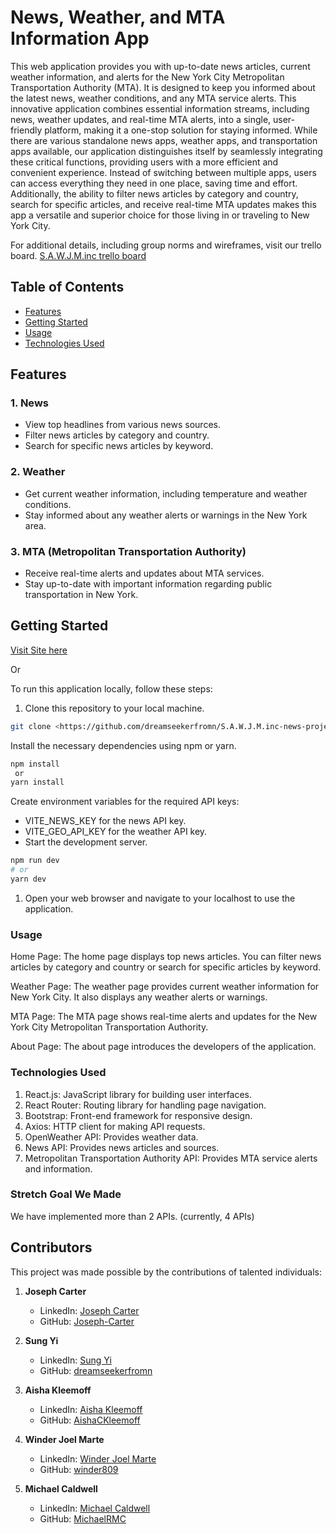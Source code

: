 # News, Weather, and MTA Information App

This web application provides you with up-to-date news articles, current weather information, and alerts for the New York City Metropolitan Transportation Authority (MTA). It is designed to keep you informed about the latest news, weather conditions, and any MTA service alerts. This innovative application combines essential information streams, including news, weather updates, and real-time MTA alerts, into a single, user-friendly platform, making it a one-stop solution for staying informed. While there are various standalone news apps, weather apps, and transportation apps available, our application distinguishes itself by seamlessly integrating these critical functions, providing users with a more efficient and convenient experience. Instead of switching between multiple apps, users can access everything they need in one place, saving time and effort. Additionally, the ability to filter news articles by category and country, search for specific articles, and receive real-time MTA updates makes this app a versatile and superior choice for those living in or traveling to New York City.

For additional details, including group norms and wireframes, visit our trello board.
[S.A.W.J.M.inc trello board](https://trello.com/b/x5Y616tk/saw-jm-inc)

## Table of Contents

- [Features](#features)
- [Getting Started](#getting-started)
- [Usage](#usage)
- [Technologies Used](#technologies-used)

## Features

### 1. News
- View top headlines from various news sources.
- Filter news articles by category and country.
- Search for specific news articles by keyword.

### 2. Weather
- Get current weather information, including temperature and weather conditions.
- Stay informed about any weather alerts or warnings in the New York area.

### 3. MTA (Metropolitan Transportation Authority)
- Receive real-time alerts and updates about MTA services.
- Stay up-to-date with important information regarding public transportation in New York.

## Getting Started

[Visit Site here](https://lovely-crumble-4b5d0d.netlify.app/)

Or 

To run this application locally, follow these steps:

1. Clone this repository to your local machine.

```bash
git clone <https://github.com/dreamseekerfromn/S.A.W.J.M.inc-news-project.git>
```

Install the necessary dependencies using npm or yarn.
```bash
npm install
 or
yarn install
```

Create environment variables for the required API keys:

- VITE_NEWS_KEY for the news API key.
- VITE_GEO_API_KEY for the weather API key.
- Start the development server.

```bash
npm run dev
# or
yarn dev
```

1. Open your web browser and navigate to your localhost to use the application.

### Usage
Home Page: The home page displays top news articles. You can filter news articles by category and country or search for specific articles by keyword.

Weather Page: The weather page provides current weather information for New York City. It also displays any weather alerts or warnings.

MTA Page: The MTA page shows real-time alerts and updates for the New York City Metropolitan Transportation Authority.

About Page: The about page introduces the developers of the application.

### Technologies Used

1. React.js: JavaScript library for building user interfaces.
2. React Router: Routing library for handling page navigation.
3. Bootstrap: Front-end framework for responsive design.
4. Axios: HTTP client for making API requests.
5. OpenWeather API: Provides weather data.
6. News API: Provides news articles and sources.
7. Metropolitan Transportation Authority API: Provides MTA service alerts and information.

### Stretch Goal We Made

We have implemented more than 2 APIs. (currently, 4 APIs)

## Contributors

This project was made possible by the contributions of talented individuals:

1. **Joseph Carter**
   - LinkedIn: [Joseph Carter](https://www.linkedin.com/in/josephaecarter/)
   - GitHub: [Joseph-Carter](https://github.com/Joseph-Carter)

2. **Sung Yi**
   - LinkedIn: [Sung Yi](https://www.linkedin.com/in/sung-yi-415141149/)
   - GitHub: [dreamseekerfromn](https://github.com/dreamseekerfromn)

3. **Aisha Kleemoff**
   - LinkedIn: [Aisha Kleemoff](https://www.linkedin.com/in/aisha-kleemoff-16b49122b/)
   - GitHub: [AishaCKleemoff](https://github.com/AishaCKleemoff)

4. **Winder Joel Marte**
   - LinkedIn: [Winder Joel Marte](https://www.linkedin.com/in/winder-joel-marte-856265245/)
   - GitHub: [winder809](https://github.com/winder809)

5. **Michael Caldwell**
   - LinkedIn: [Michael Caldwell](https://www.linkedin.com/in/michaelrmcaldwell5984/)
   - GitHub: [MichaelRMC](https://github.com/MichaelRMC)
